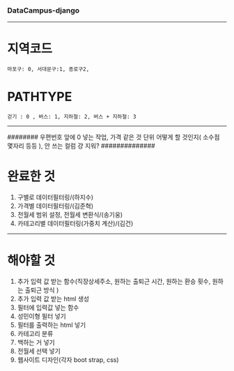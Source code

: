 ### DataCampus-django
---
# 지역코드
```
마포구: 0, 서대문구:1, 종로구2, 
```
# PATHTYPE 
```
걷기 : 0 , 버스: 1, 지하철: 2, 버스 + 지하철: 3
```
---

######## 우편번호 앞에 0 넣는 작업, 가격 같은 것 단위 어떻게 할 것인지( 소수점 몇자리 등등 ), 안 쓰는 컬럼 걍 지워? ##############
# 완료한 것
1. 구별로 데이터필터링/(하지수)
2. 가격별 데이터필터링/(김준혁)
3. 전월세 범위 설정, 전월세 변환식/(송기웅)
4. 카테고리별 데이터필터링(가중치 계산)/(김건)
---
# 해야할 것
1. 추가 입력 값 받는 함수(직장상세주소, 원하는 출퇴근 시간, 원하는 환승 횟수, 원하는 출퇴근 방식 )
2. 추가 입력 값 받는 html 생성
3. 필터에 입력값 넣는 함수
4. 성민이형 필터 넣기
5. 필터를 출력하는 html 넣기
6. 카테고리 분류
7. 백하는 거 넣기
8. 전월세 선택 넣기
9. 웹사이트 디자인(각자 boot strap, css)
